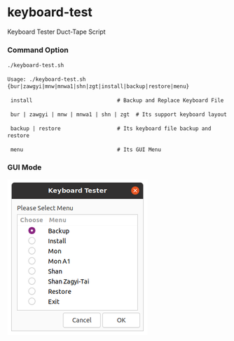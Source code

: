 # keyboard-test
Keyboard Tester Duct-Tape Script


### Command Option

```
./keyboard-test.sh 

Usage: ./keyboard-test.sh {bur|zawgyi|mnw|mnwa1|shn|zgt|install|backup|restore|menu}

 install                           # Backup and Replace Keyboard File

 bur | zawgyi | mnw | mnwa1 | shn | zgt  # Its support keyboard layout

 backup | restore                  # Its keyboard file backup and restore

 menu                              # Its GUI Menu

```

### GUI Mode

![Keyboard Tester](./.screenshot/GUI.png)
